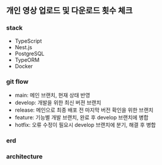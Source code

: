 ## 개인 영상 업로드 및 다운로드 횟수 체크

### stack
- TypeScript
- Nest.js
- PostgreSQL
- TypeORM
- Docker

### git flow
- main: 메인 브랜치, 현재 상태 반영
- develop: 개발을 위한 최신 버젼 브랜치
- release: 메인으로 최종 배포 전 마지막 버전 확인을 위한 브랜치
- feature: 기능별 개발 브랜치, 완료 후 develop 브랜치에 병합
- hotfix: 오류 수정이 필요시 develop 브랜치에 분기, 해결 후 병합

### erd

### architecture

